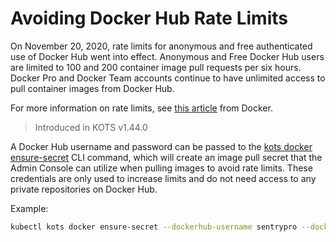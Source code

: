 # Avoiding Docker Hub Rate Limits

On November 20, 2020, rate limits for anonymous and free authenticated use of Docker Hub went into effect.
Anonymous and Free Docker Hub users are limited to 100 and 200 container image pull requests per six hours.
Docker Pro and Docker Team accounts continue to have unlimited access to pull container images from Docker Hub.

For more information on rate limits, see [this article](https://www.docker.com/increase-rate-limits) from Docker.

> Introduced in KOTS v1.44.0

A Docker Hub username and password can be passed to the [kots docker ensure-secret](/kots-cli/docker/ensure-permissions/) CLI command, which will create an image pull secret that the Admin Console can utilize when pulling images to avoid rate limits.
These credentials are only used to increase limits and do not need access to any private repositories on Docker Hub.

Example:

```bash
kubectl kots docker ensure-secret --dockerhub-username sentrypro --dockerhub-password password --namespace sentry-pro
```
